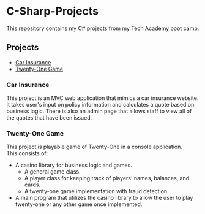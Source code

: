 # C-Sharp-Projects
This repository contains my C# projects from my Tech Academy boot camp.

## Projects
* [Car Insurance](CarInsurance/CarInsurance)
* [Twenty-One Game](TwentyOne)

### Car Insurance
This project is an MVC web application that mimics a car insurance website. It takes user's input on policy information and calculates a quote based on business logic. There is also an admin page that allows staff to view all of the quotes that have been issued.

### Twenty-One Game
This project is playable game of Twenty-One in a console application.  
This consists of:
* A casino library for business logic and games.
  * A general game class.
  * A player class for keeping track of players' names, balances, and cards.
  * A twenty-one game implementation with fraud detection.
* A main program that utilizes the casino library to allow the user to play twenty-one or any other game once implemented.
